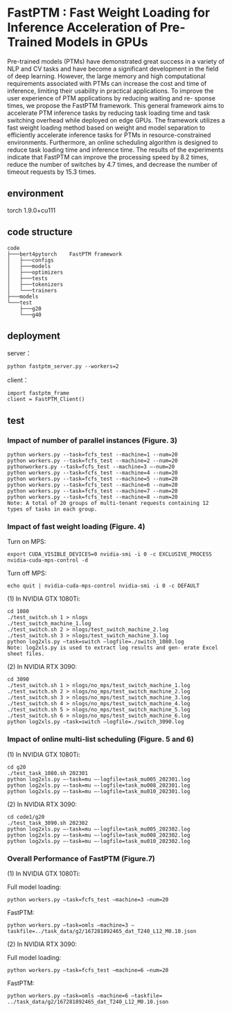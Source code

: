 # FastPTM : Fast Weight Loading for Inference Acceleration of Pre-Trained Models in GPUs
Pre-trained models (PTMs) have demonstrated great success in a variety of NLP and CV tasks and have become a significant development in the field of deep learning. However, the large memory and high computational requirements associated with PTMs can increase the cost and time of inference, limiting their usability in practical applications. To improve the user experience of PTM applications by reducing waiting and re- sponse times, we propose the FastPTM framework. This general framework aims to accelerate PTM inference tasks by reducing task loading time and task switching overhead while deployed on edge GPUs. The framework utilizes a fast weight loading method based on weight and model separation to efficiently accelerate inference tasks for PTMs in resource-constrained environments. Furthermore, an online scheduling algorithm is designed to reduce task loading time and inference time. The results of the experiments indicate that FastPTM can improve the processing speed by 8.2 times, reduce the number of switches by 4.7 times, and decrease the number of timeout requests by 15.3 times.

## environment
torch 1.9.0+cu111

## code structure

```
code
├───bert4pytorch    FastPTM framework
│   ├───configs
│   ├───models
│   ├───optimizers
│   ├───tests
│   ├───tokenizers
│   └───trainers
├───models
└───test
    ├───g20
    └───g40
```

## deployment

server：
```
python fastptm_server.py --workers=2
```

client：
```
import fastptm_frame
client = FastPTM_Client()
```

## test

### Impact of number of parallel instances (Figure. 3)
```
python workers.py --task=fcfs_test --machine=1 --num=20
python workers.py --task=fcfs_test --machine=2 --num=20
pythonworkers.py --task=fcfs_test --machine=3 –-num=20
python workers.py --task=fcfs_test --machine=4 --num=20
python workers.py --task=fcfs_test --machine=5 --num=20
python workers.py --task=fcfs_test --machine=6 --num=20
python workers.py --task=fcfs_test --machine=7 --num=20
python workers.py --task=fcfs_test --machine=8 --num=20
Note: A total of 20 groups of multi-tenant requests containing 12 types of tasks in each group.
```

### Impact of fast weight loading (Figure. 4)
  
Turn on MPS:
``` 
export CUDA_VISIBLE_DEVICES=0 nvidia-smi -i 0 -c EXCLUSIVE_PROCESS nvidia-cuda-mps-control -d
``` 
Turn off MPS:
``` 
echo quit | nvidia-cuda-mps-control nvidia-smi -i 0 -c DEFAULT
```
(1) In NVIDIA GTX 1080Ti:
```
cd 1080
./test_switch.sh 1 > nlogs
./test_switch_machine_1.log
./test_switch.sh 2 > nlogs/test_switch_machine_2.log
./test_switch.sh 3 > nlogs/test_switch_machine_3.log
python log2xls.py –task=switch –logfile=./switch_1080.log
Note: log2xls.py is used to extract log results and gen- erate Excel sheet files.
```
(2) In NVIDIA RTX 3090:
```
cd 3090
./test_switch.sh 1 > nlogs/no_mps/test_switch_machine_1.log
./test_switch.sh 2 > nlogs/no_mps/test_switch_machine_2.log
./test_switch.sh 3 > nlogs/no_mps/test_switch_machine_3.log
./test_switch.sh 4 > nlogs/no_mps/test_switch_machine_4.log
./test_switch.sh 5 > nlogs/no_mps/test_switch_machine_5.log
./test_switch.sh 6 > nlogs/no_mps/test_switch_machine_6.log
python log2xls.py –task=switch –logfile=./switch_3090.log
```

### Impact of online multi-list scheduling (Figure. 5 and 6)

(1) In NVIDIA GTX 1080Ti:
```
cd g20
./test_task_1080.sh 202301
python log2xls.py –-task=mu –-logfile=task_mu005_202301.log
python log2xls.py –-task=mu –-logfile=task_mu008_202301.log
python log2xls.py –-task=mu –-logfile=task_mu010_202301.log
```

(2) In NVIDIA RTX 3090:

```
cd code1/g20
./test_task_3090.sh 202302
python log2xls.py –-task=mu –-logfile=task_mu005_202302.log
python log2xls.py –-task=mu –-logfile=task_mu008_202302.log
python log2xls.py –-task=mu –-logfile=task_mu010_202302.log
```
### Overall Performance of FastPTM (Figure.7)

(1) In NVIDIA GTX 1080Ti:

Full model loading:
```
python workers.py –task=fcfs_test –machine=3 –num=20
```

FastPTM:
```
python workers.py –task=omls –machine=3 –taskfile=../task_data/g2/167281892465_dat_T240_L12_M0.10.json
```

(2) In NVIDIA RTX 3090:

Full model loading:
```
python workers.py –task=fcfs_test –machine=6 –num=20
```

FastPTM:
```
python workers.py –task=omls –machine=6 –taskfile= ../task_data/g2/167281892465_dat_T240_L12_M0.10.json
```
